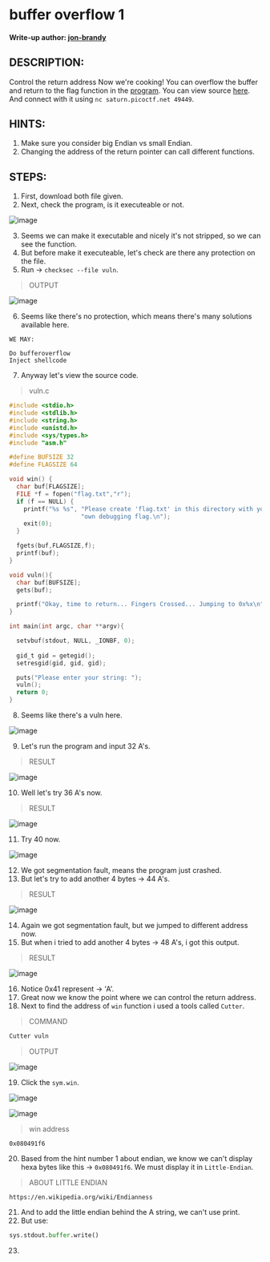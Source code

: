 # buffer overflow 1
#### Write-up author: [jon-brandy](https://github.com/jon-brandy)
## DESCRIPTION:
Control the return address Now we're cooking! 
You can overflow the buffer and return to the flag function in the [program](https://github.com/jon-brandy/CTF-WRITE-UP/blob/4b15b8791f8a6558c6fc8bfedeba343c9ab77ec7/Asset/buffer%20overflow%201/vuln). 
You can view source [here](https://github.com/jon-brandy/CTF-WRITE-UP/blob/9cda637bea2a85da46ba8dce3c9ccf131928092f/Asset/buffer%20overflow%201/vuln.c). And connect with it using 
`nc saturn.picoctf.net 49449`.
## HINTS:
1. Make sure you consider big Endian vs small Endian.
2. Changing the address of the return pointer can call different functions.
## STEPS:
1. First, download both file given.
2. Next, check the program, is it executeable or not.

![image](https://user-images.githubusercontent.com/70703371/184164409-dfc35fd8-6e24-4756-832e-de899e682792.png)

3. Seems we can make it executable and nicely it's not stripped, so we can see the function.
4. But before make it executeable, let's check are there any protection on the file.
5. Run -> `checksec --file vuln`.

> OUTPUT

![image](https://user-images.githubusercontent.com/70703371/184164974-2c09f927-035a-4b92-af20-35eaeca03ca3.png)

6. Seems like there's no protection, which means there's many solutions available here.

```
WE MAY:

Do bufferoverflow
Inject shellcode
````

7. Anyway let's view the source code.

> vuln.c

```c
#include <stdio.h>
#include <stdlib.h>
#include <string.h>
#include <unistd.h>
#include <sys/types.h>
#include "asm.h"

#define BUFSIZE 32
#define FLAGSIZE 64

void win() {
  char buf[FLAGSIZE];
  FILE *f = fopen("flag.txt","r");
  if (f == NULL) {
    printf("%s %s", "Please create 'flag.txt' in this directory with your",
                    "own debugging flag.\n");
    exit(0);
  }

  fgets(buf,FLAGSIZE,f); 
  printf(buf);
}

void vuln(){
  char buf[BUFSIZE]; 
  gets(buf); 

  printf("Okay, time to return... Fingers Crossed... Jumping to 0x%x\n", get_return_address());
}

int main(int argc, char **argv){

  setvbuf(stdout, NULL, _IONBF, 0);
  
  gid_t gid = getegid();
  setresgid(gid, gid, gid);

  puts("Please enter your string: ");
  vuln();
  return 0;
}

```

8. Seems like there's a vuln here.

![image](https://user-images.githubusercontent.com/70703371/187901057-afcd349f-4dfb-4a30-b46b-4df0dd29f0be.png)

9. Let's run the program and input 32 A's.

> RESULT

![image](https://user-images.githubusercontent.com/70703371/187900683-18470f53-aee9-49e0-90e7-317b9d573753.png)

10. Well let's try 36 A's now.

> RESULT

![image](https://user-images.githubusercontent.com/70703371/187902266-209e5aa4-6a52-483c-b8d2-5ca3ccea166d.png)

11. Try 40 now.

![image](https://user-images.githubusercontent.com/70703371/187902360-9bc7428d-07af-42c9-8763-fd016d9d4409.png)

12. We got segmentation fault, means the program just crashed. 
13. But let's try to add another 4 bytes -> 44 A's.

> RESULT

![image](https://user-images.githubusercontent.com/70703371/187903022-47f70b6e-b9d1-4b42-842c-4a389eaa5dd7.png)

14. Again we got segmentation fault, but we jumped to different address now.
15. But when i tried to add another 4 bytes -> 48 A's, i got this output.

> RESULT

![image](https://user-images.githubusercontent.com/70703371/187903590-68f676dc-7e25-40ee-8cd1-c80a29c7be5e.png)

16. Notice 0x41 represent -> 'A'.
17. Great now we know the point where we can control the return address.
18. Next to find the address of `win` function i used a tools called `Cutter`.

> COMMAND 

```sh
Cutter vuln
```

> OUTPUT

![image](https://user-images.githubusercontent.com/70703371/187904538-6031f2c6-baf6-473a-bd92-163279f77d35.png)

19. Click the `sym.win`.

![image](https://user-images.githubusercontent.com/70703371/187904668-a1c26203-81da-4ad4-afe4-0310e42c2ab5.png)

![image](https://user-images.githubusercontent.com/70703371/187904851-06d7c870-4c20-4e59-b3ea-cf2cc2b30b9e.png)

> win address

```
0x080491f6
```

20. Based from the hint number 1 about endian, we know we can't display hexa bytes like this -> `0x080491f6`. We must display it in `Little-Endian`.

> ABOUT LITTLE ENDIAN

```
https://en.wikipedia.org/wiki/Endianness
```

21. And to add the little endian behind the A string, we can't use print.
22. But use:

```py
sys.stdout.buffer.write()
```
23. 




